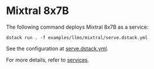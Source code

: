 # Mixtral 8x7B

The following command deploys Mixtral 8x7B as a service:

```shell
dstack run . -f examples/llms/mixtral/serve.dstack.yml
```

See the configuration at [serve.dstack.yml](serve.dstack.yml).

For more details, refer to [services](https://dstack.ai/docs/services).